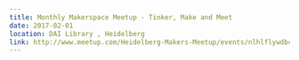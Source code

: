 ```yaml
---
title: Monthly Makerspace Meetup - Tinker, Make and Meet
date: 2017-02-01
location: DAI Library , Heidelberg
link: http://www.meetup.com/Heidelberg-Makers-Meetup/events/nlhlflywdbcb/
---
```


